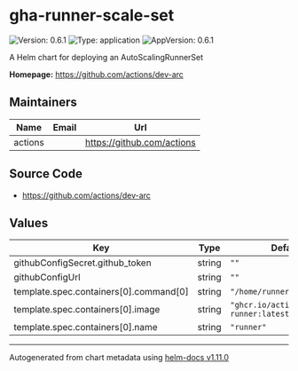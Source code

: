# gha-runner-scale-set

![Version: 0.6.1](https://img.shields.io/badge/Version-0.6.1-informational?style=flat-square) ![Type: application](https://img.shields.io/badge/Type-application-informational?style=flat-square) ![AppVersion: 0.6.1](https://img.shields.io/badge/AppVersion-0.6.1-informational?style=flat-square)

A Helm chart for deploying an AutoScalingRunnerSet

**Homepage:** <https://github.com/actions/dev-arc>

## Maintainers

| Name | Email | Url |
| ---- | ------ | --- |
| actions |  | <https://github.com/actions> |

## Source Code

* <https://github.com/actions/dev-arc>

## Values

| Key | Type | Default | Description |
|-----|------|---------|-------------|
| githubConfigSecret.github_token | string | `""` |  |
| githubConfigUrl | string | `""` |  |
| template.spec.containers[0].command[0] | string | `"/home/runner/run.sh"` |  |
| template.spec.containers[0].image | string | `"ghcr.io/actions/actions-runner:latest"` |  |
| template.spec.containers[0].name | string | `"runner"` |  |

----------------------------------------------
Autogenerated from chart metadata using [helm-docs v1.11.0](https://github.com/norwoodj/helm-docs/releases/v1.11.0)
